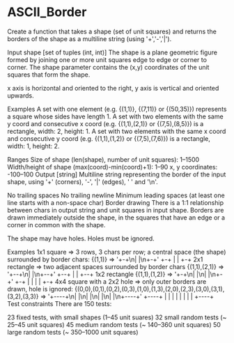 # ASCII_Border
Create a function that takes a shape (set of unit squares) and returns the borders of the shape as a multiline string (using '+','-','|').

Input
shape [set of tuples (int, int)]
The shape is a plane geometric figure formed by joining one or more unit squares edge to edge or corner to corner. The shape parameter contains the (x,y) coordinates of the unit squares that form the shape.

x axis is horizontal and oriented to the right, y axis is vertical and oriented upwards.

Examples
A set with one element (e.g. {(1,1)}, {(7,11)} or {(50,35)}) represents a square whose sides have length 1.
A set with two elements with the same y coord and consecutive x coord (e.g. {(1,1),(2,1)} or {(7,5),(8,5)}) is a rectangle, width: 2, height: 1. A set with two elements with the same x coord and consecutive y coord (e.g. {(1,1),(1,2)} or {(7,5),(7,6)}) is a rectangle, width: 1, height: 2.

Ranges
Size of shape (len(shape), number of unit squares): 1–1500
Width/height of shape (max(coord)-min(coord)+1): 1–90
x, y coordinates: -100–100
Output [string]
Multiline string representing the border of the input shape, using '+' (corners), '-', '|' (edges), ' ' and '\n'.

No trailing spaces
No trailing newline
Minimum leading spaces (at least one line starts with a non-space char)
Border drawing
There is a 1:1 relationship between chars in output string and unit squares in input shape. Borders are drawn immediately outside the shape, in the squares that have an edge or a corner in common with the shape.

The shape may have holes. Holes must be ignored.

Examples
1x1 square => 3 rows, 3 chars per row; a central space (the shape) surrounded by border chars:
{(1,1)}  =>  '+-+\n| |\n+-+'
+-+
| |
+-+
2x1 rectangle => two adjacent spaces surrounded by border chars
{(1,1),(2,1)}  =>  '+--+\n|  |\n+--+'
+--+
|  |
+--+
1x2 rectangle
{(1,1),(1,2)}  =>  '+-+\n| |\n| |\n+-+'
+-+
| |
| |
+-+
4x4 square with a 2x2 hole => only outer borders are drawn, hole is ignored:
{(0,0),(0,1),(0,2),(0,3),(1,0),(1,3),(2,0),(2,3),(3,0),(3,1),(3,2),(3,3)}  =>  '+----+\n|    |\n|    |\n|    |\n|    |\n+----+'
+----+
|    |
|    |
|    |
|    |
+----+
Test constraints
There are 150 tests:

23 fixed tests, with small shapes (1–45 unit suares)
32 small random tests (~ 25–45 unit squares)
45 medium random tests (~ 140–360 unit squares)
50 large random tests (~ 350–1000 unit squares)
